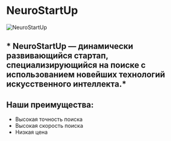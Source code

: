 # **NeuroStartUp** 

![NeuroStartUp](1_self/logo.png)

## * **NeuroStartUp** — динамически развивающийся стартап, специализирующийся на поиске с использованием новейших технологий искусственного интеллекта.*

## **Наши преимущества:**
* Высокая точность поиска
* Высокая скорость поиска
* Низкая цена

